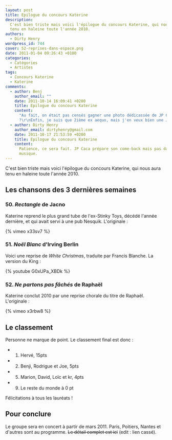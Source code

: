 ```yaml
---
layout: post
title: Epilogue du concours Katerine
description:
  C'est bien triste mais voici l'épilogue du concours Katerine, qui nous aura
  tenu en haleine toute l'année 2010.
authors:
  - Dirty Henry
wordpress_id: 744
cover: 52-reprises-dans-espace.png
date: 2011-01-04 09:26:43 +0100
categories:
  - Catégories
  - Artistes
tags:
  - Concours Katerine
  - Katerine
comments:
  - author: Benj
    author_email: ""
    date: 2011-10-14 16:09:41 +0200
    title: Epilogue du concours Katerine
    content:
      "Au fait, on était pas censés gagner une photo dédicassée de JP Caca
      ?\r\nEnfin, je suis que 2ième ex aequo, mais j'en veux bien une …"
  - author: Dirty Henry
    author_email: dirtyhenry@gmail.com
    date: 2011-10-17 21:53:59 +0200
    title: Epilogue du concours Katerine
    content:
      Patience, ce sera fait. JP Caca prépare son come-back mais pas dans la
      musique.
---
```


C'est bien triste mais voici l'épilogue du concours Katerine, qui nous aura tenu
en haleine toute l'année 2010.

## Les chansons des 3 dernières semaines

### 50. _Rectangle_ de Jacno

Katerine reprend le plus grand tube de l'ex-Stinky Toys, décédé l'année
dernière, et qui avait servi à une pub Nesquik. L'originale :

{% vimeo x33sv7 %}

### 51. _Noël Blanc_ d'Irving Berlin

Voici une reprise de _White Christmas_, traduite par Francis Blanche. La version
du King :

{% youtube G0xUPa_XBDk %}

### 52. _Ne partons pas fâchés_ de Raphaël

Katerine conclut 2010 par une reprise chorale du titre de Raphaël. L'originale :

{% vimeo x3rbw8 %}

## Le classement

Personne ne marque de point. Le classement final est donc :

- 1. Hervé, 15pts
- 2. Benji, Rodrigue et Joe, 5pts
- 5. Marion, David, Loïc et kr, 4pts
- 9. Le reste du monde à 0 pt

Félicitations à tous les lauréats !

## Pour conclure

Le groupe sera en concert à partir de mars 2011. Paris, Poitiers, Nantes et
d'autres sont au programme. ~~Le détail complet est ici~~ (edit : lien cassé).
